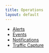 ```yaml
---
title: Operations
layout: default
---
```

* <a href="/docs/17.1/configuration-guide/operations/alerts/">Alerts</a>
* <a href="/docs/17.1/configuration-guide/operations/events/">Events</a>
* <a href="/docs/17.1/architectural-overview/operations/notifications/">Notifications</a>
* <a href="/docs/17.1/configuration-guide/operations/traffic-capture/">Traffic Capture</a>  